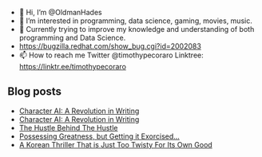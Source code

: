 - 👋 Hi, I’m @OldmanHades
- 👀 I’m interested in programming, data science, gaming, movies, music.
- 🌱 Currently trying to improve my knowledge and understanding of both programming and Data Science.
- https://bugzilla.redhat.com/show_bug.cgi?id=2002083
- 📫 How to reach me Twitter @timothypecoraro
Linktree: https://linktr.ee/timothypecoraro

## Blog posts
<!-- BLOG-POST-LIST:START -->
- [Character AI: A Revolution in Writing](https://medium.com/@timothypecoraro/character-ai-a-revolution-in-writing-c33a362858b7?source=rss-5097f5c9b801------2)
- [Character AI: A Revolution in Writing](https://medium.com/data-driven-fiction/character-ai-a-revolution-in-writing-18451d521d7e?source=rss-5097f5c9b801------2)
- [The Hustle Behind The Hustle](https://medium.com/@timothypecoraro/the-hustle-behind-the-hustle-a31607af1761?source=rss-5097f5c9b801------2)
- [Possessing Greatness, but Getting it Exorcised…](https://medium.com/@timothypecoraro/possessing-greatness-but-getting-it-exorcised-37da68f4ca6c?source=rss-5097f5c9b801------2)
- [A Korean Thriller That is Just Too Twisty For Its Own Good](https://medium.com/@timothypecoraro/a-korean-thriller-that-is-just-too-twisty-for-its-own-good-684c1f179cbc?source=rss-5097f5c9b801------2)
<!-- BLOG-POST-LIST:END -->
